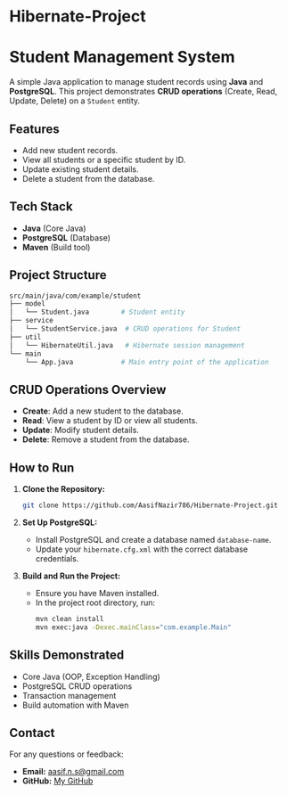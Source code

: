 # Hibernate-Project
# Student Management System

A simple Java application to manage student records using **Java** and **PostgreSQL**. This project demonstrates **CRUD operations** (Create, Read, Update, Delete) on a `Student` entity.

## Features

- Add new student records.
- View all students or a specific student by ID.
- Update existing student details.
- Delete a student from the database.

## Tech Stack

- **Java** (Core Java)
- **PostgreSQL** (Database)
- **Maven** (Build tool)

## Project Structure

```bash
src/main/java/com/example/student
├── model
│   └── Student.java        # Student entity
├── service
│   └── StudentService.java  # CRUD operations for Student
├── util
│   └── HibernateUtil.java   # Hibernate session management
└── main
    └── App.java            # Main entry point of the application
```

## CRUD Operations Overview

- **Create**: Add a new student to the database.
- **Read**: View a student by ID or view all students.
- **Update**: Modify student details.
- **Delete**: Remove a student from the database.

## How to Run

1. **Clone the Repository:**
   ```bash
   git clone https://github.com/AasifNazir786/Hibernate-Project.git
   ```

2. **Set Up PostgreSQL:**
    - Install PostgreSQL and create a database named `database-name`.
    - Update your `hibernate.cfg.xml` with the correct database credentials.

3. **Build and Run the Project:**
    - Ensure you have Maven installed.
    - In the project root directory, run:
      ```bash
      mvn clean install
      mvn exec:java -Dexec.mainClass="com.example.Main"
      ```

## Skills Demonstrated

- Core Java (OOP, Exception Handling)
- PostgreSQL CRUD operations
- Transaction management
- Build automation with Maven

## Contact

For any questions or feedback:

- **Email:** aasif.n.s@gmail.com
- **GitHub:** [My GitHub](https://github.com/AasifNazir786)